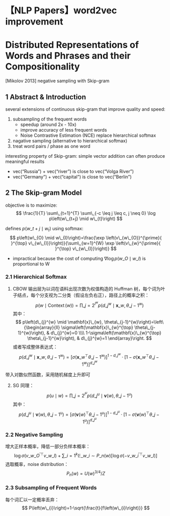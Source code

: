 # 【NLP Papers】word2vec improvement


# Distributed Representations of Words and Phrases and their Compositionality
[Mikolov 2013] negative sampling with Skip-gram

## 1 Abstract & Introduction
several extensions of continuous skip-gram that improve quality and speed:
1. subsampling of the frequent words
	- speedup (around 2x - 10x)
	- improve accuracy of less frequent words
	- Noise Contrastive Estimation (NCE) replace hierarchical softmax
2. nagative sampling (alternative to hierarchical softmax)
3. treat word pairs / phase as one word

interesting property of Skip-gram: simple vector addition can often produce meaningful results
- vec(“Russia”) + vec(“river”) is close to vec(“Volga River”)
- vec(“Germany”) + vec(“capital”) is close to vec(“Berlin”)

## 2 The Skip-gram Model
objective is to maximize:
$$
\frac{1}{T} \sum\_{t=1}^{T} \sum\_{-c \leq j \leq c, j \neq 0} \log p\left(w\_{t+j} \mid w\_{t}\right)
$$

defines $p(w\_{t+j}\mid w_t)$ using softmax:
$$
p\left(w\_{O} \mid w\_{I}\right)=\frac{\exp \left(v\_{w\_{O}}^{\prime}{ }^{\top} v\_{w\_{I}}\right)}{\sum\_{w=1}^{W} \exp \left(v\_{w}^{\prime}{ }^{\top} v\_{w\_{I}}\right)}
$$
- impractical because the cost of computing $\nabla \log p\left(w\_{O} \mid w\_{I}\right)$ is proportional to W

### 2.1 Hierarchical Softmax
1. CBOW
输出层为以词在语料出现次数为权值构造的 Huffman 树，每个词为叶子结点，每个分支视为二分类（假设左负右正），路径上的概率之积：
$$
p(w \mid \operatorname{Context}(w))=\prod\_{j=2}^{l^{w}} p\left(d\_{j}^{w} \mid \mathbf{x}\_{w}, \theta\_{j-1}^{w}\right)
$$
其中：
$$
p\left(d\_{j}^{w} \mid \mathbf{x}\_{w}, \theta\_{j-1}^{w}\right)=\left\{\begin{array}{ll}
\sigma\left(\mathbf{x}\_{w}^{\top} \theta\_{j-1}^{w}\right), & d\_{j}^{w}=0 \\\\
1-\sigma\left(\mathbf{x}\_{w}^{\top} \theta\_{j-1}^{w}\right), & d\_{j}^{w}=1
\end{array}\right.
$$
或者写成整体表达式：
$$
p\left(d\_{j}^{w} \mid \mathbf{x}\_{w}, \theta\_{j-1}^{w}\right)=\left[\sigma\left(\mathbf{x}\_{w}^{\top} \theta\_{j-1}^{w}\right)\right]^{1-d\_{j}^{w}} \cdot\left[1-\sigma\left(\mathbf{x}\_{w}^{\top} \theta\_{j-1}^{w}\right)\right]^{d\_{j}^{w}}
$$

带入对数似然函数，采用随机梯度上升即可

2. SG
同理：
$$
p(u \mid w)=\prod\_{j=2}^{l^{u}} p\left(d\_{j}^{u} \mid \mathbf{v}(w), \theta\_{j-1}^{u}\right)
$$
其中：
$$
p\left(d\_{j}^{u} \mid \mathbf{v}(w), \theta\_{j-1}^{u}\right)=\left[\sigma\left(\mathbf{v}(w)^{\top} \theta\_{j-1}^{u}\right)\right]^{1-d\_{j}^{u}} \cdot\left[1-\sigma\left(\mathbf{v}(w)^{\top} \theta\_{j-1}^{u}\right)\right]^{d\_{j}^{u}}
$$


### 2.2 Negative Sampling
增大正样本概率，降低一部分负样本概率：
$$
\log \sigma\left(v\_{w\_{O}}^{\prime}{ }^{\top} v\_{w\_{I}}\right)+\sum\_{i=1}^{k} \mathbb{E}\_{w\_{i} \sim P\_{n}(w)}\left[\log \sigma\left(-v\_{w\_{i}}^{\prime}{ }^{\top} v\_{w\_{I}}\right)\right]
$$
选取概率，noise distribution：
$$
P_n(w)=U(w)^{3 / 4} / Z
$$

### 2.3 Subsampling of Frequent Words
每个词汇以一定概率丢弃：
$$
P\left(w\_{i}\right)=1-\sqrt{\frac{t}{f\left(w\_{i}\right)}}
$$

